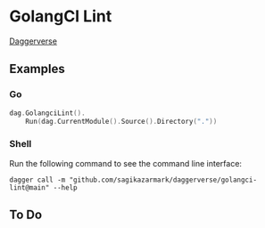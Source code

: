 # GolangCI Lint

[Daggerverse](https://daggerverse.dev/mod/github.com/sagikazarmark/daggerverse/golangci-lint)

## Examples

### Go

```go
dag.GolangciLint().
    Run(dag.CurrentModule().Source().Directory("."))
```

### Shell

Run the following command to see the command line interface:

```shell
dagger call -m "github.com/sagikazarmark/daggerverse/golangci-lint@main" --help
```

## To Do
